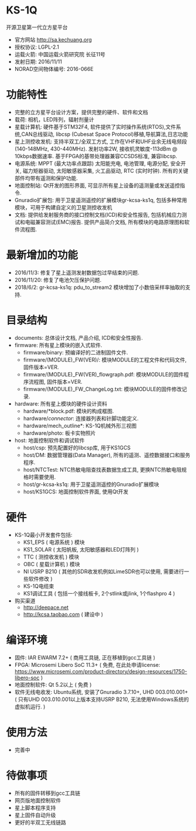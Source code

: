 # KS-1Q
开源卫星第一代立方星平台
* 官方网站 http://sa.kechuang.org
* 授权协议: LGPL-2.1
* 运载火箭: 中国运载火箭研究院 长征11号
* 发射日期: 2016/11/11
* NORAD空间物体编号: 2016-066E

# 功能特性
* 完整的立方星平台设计方案，提供完整的硬件、软件和文档
* 载荷: 相机，LED阵列，辐射剂量计
* 星载计算机: 硬件基于STM32F4, 软件提供了实时操作系统(RTOS),文件系统,CAN总线驱动, libcsp (Cubesat Space Protocol)移植,导航算法,日志功能
* 星上测控收发机: 支持半双工/全双工方式, 工作在VHF和UHF业余无线电频段 (140-148MHz, 430-440MHz). 发射功率2W, 接收机灵敏度-113dBm @ 10kbps数据速率. 基于FPGA的基带处理器兼容CCSDS标准, 兼容libcsp.
* 电源系统: MPPT (最大功率点跟踪) 太阳能充电, 电池管理, 电源分配, 安全开关, 磁力矩器驱动, 太阳敏感器采集, 火工品驱动, RTC (实时时钟). 所有的关键部件均带有遥测和保护功能.
* 地面控制站: Qt开发的图形界面, 可显示所有星上设备的遥测量或发送遥控指令.
* Gnuradio扩展包: 用于卫星遥测遥控的扩展模块gr-kcsa-ks1q, 包括多种常用模块，可用于构建自定义的卫星测控收发机
* 文档: 提供给发射服务商的接口控制文档(ICD)和安全性报告, 包括机械应力测试和电磁兼容测试(EMC)报告. 提供产品简介文档, 所有模块的电路原理图和软件流程图.

# 最新增加的功能

* 2016/11/3: 修复了星上遥测发射数据包过早结束的问题.
* 2016/11/20: 修复了电池欠压保护问题.
* 2018/6/2: gr-kcsa-ks1q: pdu_to_stream2 模块增加了小数倍采样率抽取的支持.

# 目录结构
* documents: 总体设计文档, 产品介绍, ICD和安全性报告.
* firmware: 所有星上模块的嵌入式软件.
  * firmware/binary: 预编译好的二进制固件文件. 
  * firmware/(MODULE)_FW(VER)/: 模块MODULE的工程文件和代码文件, 固件版本=VER.
  * firmware/(MODULE)_FW(VER)_flowgraph.pdf: 模块MODULE的固件程序流程图, 固件版本=VER.
  * firmware/(MODULE)_FW_ChangeLog.txt: 模块MODULE的固件修改记录.
* hardware: 所有星上模块的硬件设计资料
  * hardware/*block.pdf: 模块的构成框图.
  * hardware/*connector*: 连接器列表和针脚功能定义.
  * hardware/mech_outline*: KS-1Q机械外形三视图
  * hardware/photo: 板卡实物照片
* host: 地面控制软件和调试软件
  * host/csp: 预先配置好的libcsp库, 用于KS1GCS
  * host/DM: 数据管理器(Data Manager), 所有的遥测、遥控数据接口和服务程序.
  * host/NTCTest: NTC热敏电阻查找表数据生成工具, 更换NTC热敏电阻规格时需要使用.
  * host/gr-kcsa-ks1q: 用于卫星遥测遥控的Gnuradio扩展模块
  * host/KS1GCS: 地面控制软件界面, 使用Qt开发

# 硬件
* KS-1Q最小开发套件包括:
  * KS1_EPS ( 电源系统 ) 模块
  * KS1_SOLAR ( 太阳帆板, 太阳敏感器和LED灯阵列 )
  * TTC ( 测控收发机 ) 模块
  * OBC ( 星载计算机 ) 模块
  * NI USRP B210 ( 其他的SDR收发机例如LimeSDR也可以使用, 需要进行一些软件修改 )
  * KS-1Q电缆束
  * KS1调试工具 ( 包括一个接线板卡, 2个stlink或jlink, 1个flashpro 4 )
* 购买渠道
  * http://deepace.net
  * http://kcsa.taobao.com ( 建设中 )

# 编译环境
  * 固件: IAR EWARM 7.2+ ( 商用工具链, 正在移植到gcc工具链 )
  * FPGA: Microsemi Libero SoC 11.3+ ( 免费, 在此处申请license: https://www.microsemi.com/product-directory/design-resources/1750-libero-soc  )
  * 地面控制软件: Qt 5.2以上 ( 免费 )
  * 软件无线电收发: Ubuntu系统, 安装了Gnuradio 3.7.10+, UHD 003.010.001+ ( 只有UHD 003.010.001以上版本支持USRP B210, 无法使用Windows系统的虚拟机运行. )

# 使用方法
  * 完善中

# 待做事项
  * 所有的固件转移到gcc工具链
  * 网页版地面控制软件 
  * 星上脚本程序支持
  * 星上固件自动升级
  * 更好的半双工无线链路

